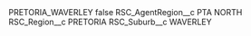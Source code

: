 <?xml version="1.0" encoding="UTF-8"?>
<CustomMetadata xmlns="http://soap.sforce.com/2006/04/metadata" xmlns:xsi="http://www.w3.org/2001/XMLSchema-instance" xmlns:xsd="http://www.w3.org/2001/XMLSchema">
    <label>PRETORIA_WAVERLEY</label>
    <protected>false</protected>
    <values>
        <field>RSC_AgentRegion__c</field>
        <value xsi:type="xsd:string">PTA NORTH</value>
    </values>
    <values>
        <field>RSC_Region__c</field>
        <value xsi:type="xsd:string">PRETORIA</value>
    </values>
    <values>
        <field>RSC_Suburb__c</field>
        <value xsi:type="xsd:string">WAVERLEY</value>
    </values>
</CustomMetadata>
